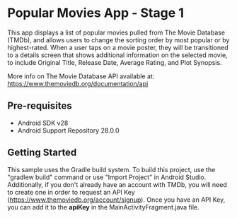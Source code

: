 # Popular Movies App - Stage 1

This app displays a list of popular movies pulled from The Movie Database (TMDb), and allows users to change the sorting order by most popular or by highest-rated. When a user taps on a movie poster, they will be transitioned to a details screen that shows additional information on the selected movie, to include Original Title, Release Date, Average Rating, and Plot Synopsis.

More info on The Movie Database API available at: https://www.themoviedb.org/documentation/api


## Pre-requisites

- Android SDK v28
- Android Support Repository 28.0.0


## Getting Started

This sample uses the Gradle build system. To build this project, use the "gradlew build" command or use "Import Project" in Android Studio. Additionally, if you don't already have an account with TMDb, you will need to create one in order to request an API Key (https://www.themoviedb.org/account/signup). Once you have an API Key, you can add it to the **apiKey** in the MainActivityFragment.java file.